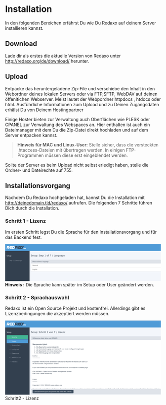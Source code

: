 # Installation

In den folgenden Bereichen erfährst Du wie Du Redaxo auf deinem Server installieren kannst. 

## Download

Lade dir als erstes die aktuelle Version von Redaxo unter http://redaxo.org/de/download/ herunter. 

## Upload 

Entpacke das heruntergeladene Zip-File und verschiebe den Inhalt in den Webordner deines lokalen Servers oder via FTP,SFTP, WebDAV auf deinen öffenltichen Webserver. 
Meist lautet der Webpordner httpdocs , htdocs oder html. 
Ausführliche Informationen zum Upload und zu Deinen Zugangsdaten erhälst Du von Deinem Hostingpartner

Einige Hoster bieten zur Verwaltung auch Oberflächen wie PLESK oder CPANEL zur Verwaltung des Webspaces an. Hier enthalten ist auch ein Dateimanager mit dem Du die Zip-Datei direkt hochladen und auf dem Server entpacken kannst. 

> **Hinweis für MAC und Linux-User:** Stelle sicher, dass die versteckten .htaccess-Dateien mit übertragen werden. In einigen FTP-Programmen müssen diese erst eingeblendet werden. 

Sollte der Server es beim Upload nicht selbst erledigt haben, stelle die Ordner- und Dateirechte auf 755.

## Installationsvorgang

Nachdem Du Redaxo hochgeladen hat, kannst Du die Installation mit http://deinedomain.tld/redaxo/ aufrufen. 
Die folgenden 7 Schritte führen Dich durch die Installation. 

### Schritt 1 - Lizenz

Im  ersten Schritt legst Du die Sprache für den Installationsvorgang und für das Backend fest. 

![Sprachwahl](/assets/v5.2.0-installation-01-language.png)
**Hinweis :** Die Sprache kann später im Setup oder User geändert werden. 

### Schritt 2 - Sprachauswahl
Redaxo ist ein Open Source Projekt und kostenfrei. Allerdings gibt es Lizenzbedingungen die akzeptiert werden müssen.

![Lizenz](/assets/v5.2.0-installation-02-license.png)
Schritt2 -  Lizenz 
